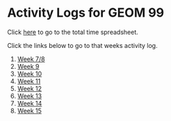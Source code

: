 # Activity Logs for GEOM 99

Click [here](https://ssfcollege-my.sharepoint.com/:x:/g/personal/zmasson_flemingcollege_ca/EZnGWFYAnlhDp3eFqznImhEBWS0ykAlt7m4x-T-UxJZH9w?e=lg9fB4) to go to the total time spreadsheet. 

Click the links below to go to that weeks activity log. 

1. [Week 7/8](https://github.com/ZacharyMasson/ActivityLogs_99/blob/main/WEEK7_8.md)
2. [Week 9](https://github.com/ZacharyMasson/ActivityLogs_99/blob/main/WEEK9.md)
3. [Week 10](https://github.com/ZacharyMasson/ActivityLogs_99/blob/main/WEEK10.md)
4. [Week 11](https://github.com/ZacharyMasson/ActivityLogs_99/blob/main/WEEK11.md)
5. [Week 12](https://github.com/ZacharyMasson/ActivityLogs_99/blob/main/WEEK12.md)
6. [Week 13](https://github.com/ZacharyMasson/ActivityLogs_99/blob/main/WEEK13.md)
7. [Week 14](https://github.com/ZacharyMasson/ActivityLogs_99/blob/main/WEEK14.md)
8. [Week 15](https://github.com/ZacharyMasson/ActivityLogs_99/blob/main/WEEK15.md)
